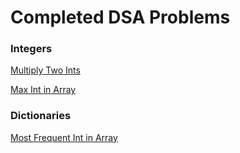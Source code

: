 # Completed DSA Problems



### Integers
[Multiply Two Ints](https://github.com/lynksdomain/DSAPractice/blob/master/Integers/MultiplyTwoInts.swift)

[Max Int in Array](https://github.com/lynksdomain/DSAPractice/blob/master/Integers/MaxIntInArray.swift)

### Dictionaries

[Most Frequent Int in Array](https://github.com/lynksdomain/DSAPractice/blob/master/Dictionaries/MostFrequentInt.swift)
